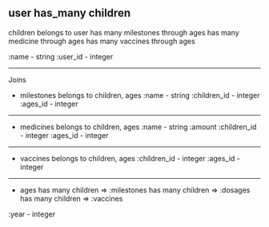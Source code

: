 user 
has_many children
-----------------
children
belongs to user
has many milestones through ages
has many medicine through ages
has many vaccines through ages

:name - string
:user_id - integer

-------------------

Joins

- milestones
belongs to children, ages
:name - string
:children_id - integer
:ages_id - integer

------------
- medicines 
belongs to children, ages
:name - string
:amount 
:children_id - integer
:ages_id - integer

------------
- vaccines 
belongs to children, ages
:children_id - integer
:ages_id - integer



---------------------------
- ages
has many children => :milestones
has many children => :dosages
has many children => :vaccines

:year  - integer




